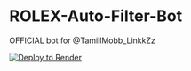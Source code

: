 # ROLEX-Auto-Filter-Bot
OFFICIAL bot  for @TamillMobb_LinkkZz 


<a href="https://render.com/deploy?repo=https://github.com/rolex-filter-bot/ROLEX-Auto-Filter-Bot">
  <img src="https://render.com/images/deploy-to-render-button.svg" alt="Deploy to Render">
</a>
